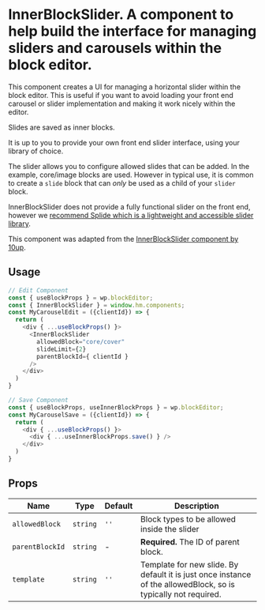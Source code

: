 # InnerBlockSlider. A component to help build the interface for managing sliders and carousels within the block editor.

This component creates a UI for managing a horizontal slider within the block editor. This is useful if you want to avoid loading your front end carousel or slider implementation and making it work nicely within the editor.

Slides are saved as inner blocks.

It is up to you to provide your own front end slider interface, using your library of choice.

The slider allows you to configure allowed slides that can be added. In the example, core/image blocks are used. However in typical use, it is common to create a `slide` block that can *only* be used as a child of your `slider` block.

InnerBlockSlider does not provide a fully functional slider on the front end, however we [recommend Splide which is a lightweight and accessible slider library](https://splidejs.com/).

This component was adapted from the [InnerBlockSlider component by 10up](https://github.com/10up/block-components/blob/develop/components/inner-block-slider/index.js).

## Usage

```js
// Edit Component
const { useBlockProps } = wp.blockEditor;
const { InnerBlockSlider } = window.hm.components;
const MyCarouselEdit = ({clientId}) => {
  return (
    <div { ...useBlockProps() }>
      <InnerBlockSlider
        allowedBlock="core/cover"
        slideLimit={2}
        parentBlockId={ clientId }
      />
    </div>
  )
}
```

```js
// Save Component
const { useBlockProps, useInnerBlockProps } = wp.blockEditor;
const MyCarouselSave = ({clientId}) => {
  return (
    <div { ...useBlockProps() }>
      <div { ...useInnerBlockProps.save() } />
    </div>
  )
}
```

## Props

| Name            | Type        | Default |  Description                                                                                                     |
| --------------- | ----------- | ------- | ---------------------------------------------------------------------------------------------------------------- |
| `allowedBlock`  | `string`    | `''`    | Block types to be allowed inside the slider                                                                      |
| `parentBlockId` | `string`    | -       | **Required.** The ID of parent block.                                                                            |
| `template`      | `string`    | `''`    | Template for new slide. By default it is just once instance of the allowedBlock, so is typically not required.   |

